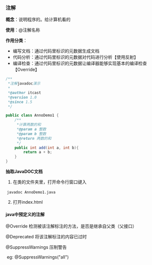 ### 注解

**概念**：说明程序的。给计算机看的

**使用**：@注解名称

**作用分类**：

* 编写文档：通过代码里标识的元数据生成文档
* 代码分析：通过代码里标识的元数据对代码进行分析【使用反射】
* 编译检查：通过代码里标识的元数据让编译器能够实现基本的编译检查【Override】

```java
/**
 *注解javadoc演示
 *
 *@author itcast
 *@version 1.0
 *@since 1.5 
 */

public class AnnoDemo1 {
    /**
     *计算两数的和
     *@param a 整数
     *@param b 整数
     *@return 两数的和
     */
    public int add(int a, int b){
        return a + b;
    }
}
```

**抽取JavaDOC文档**

1. 在类的文件夹里，打开命令行窗口键入

​      `javadoc AnnoDemo1.java`

2. 打开index.html 

#### java中预定义的注解

 @Override  检测被该注解标注的方法，是否是继承自父类（父接口）

@Deprecated  将该注解标注的内容已过时

@SuppressWarnings  压制警告

​       eg:  @SuppressWarnings("all")